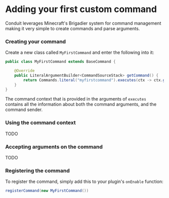 
# Adding your first custom command

Conduit leverages Minecraft's Brigadier system for command management making it very simple to create commands and parse arguments.


### Creating your command

Create a new class called `MyFirstCommand` and enter the following into it:

```java
public class MyFirstCommand extends BaseCommand {

    @Override
    public LiteralArgumentBuilder<CommandSourceStack> getCommand() {
        return Commands.literal("myfirstcommand").executes(ctx -> ctx.getSource().sendSuccess("Hello, world!", false));
    }
}
```

The command context that is provided in the arguments of `executes` contains all the information about both the command arguments, and the command sender.

### Using the command context

TODO

### Accepting arguments on the command

TODO

### Registering the command

To register the command, simply add this to your plugin's `onEnable` function:

```java
registerCommand(new MyFirstCommand())
```
